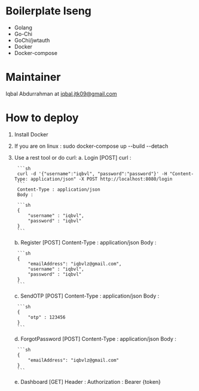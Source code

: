 # Boilerplate Iseng

- Golang
- Go-Chi
- GoChi/jwtauth
- Docker
- Docker-compose

# Maintainer

Iqbal Abdurrahman at iqbal.jtk09@gmail.com

# How to deploy

1. Install Docker

2. If you are on linux : 
    sudo docker-compose up --build --detach

3. Use a rest tool or do curl:
    a. Login [POST] 
        curl : 

        ```sh 
        curl -d '{"username":"iqbvl", "password":"password"}' -H "Content-Type: application/json" -X POST http://localhost:8080/login 
        ```
        Content-Type : application/json
        Body : 

        ```sh
        {
            "username" : "iqbvl",
            "password" : "iqbvl"
        }
        ```

    b. Register [POST]
        Content-Type : application/json
        Body : 
    
        ```sh
        {
            "emailAddress": "iqbvlz@gmail.com",
            "username" : "iqbvl",
            "password" : "iqbvl"
        }
        ```

    c. SendOTP [POST]
        Content-Type : application/json
        Body : 
    
        ```sh
        {
            "otp" : 123456
        }
        ```

    d. ForgotPassword [POST]
        Content-Type : application/json
        Body : 
    
        ```sh
        {
            "emailAddress": "iqbvlz@gmail.com"
        }
        ```

    e. Dashboard [GET]
        Header : Authorization : Bearer {token}